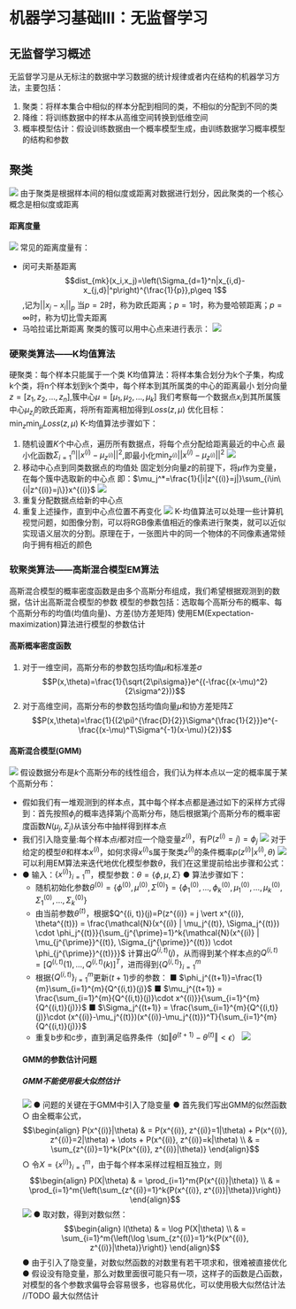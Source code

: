 # 机器学习基础III：无监督学习
## 无监督学习概述
无监督学习是从无标注的数据中学习数据的统计规律或者内在结构的机器学习方法，主要包括：
1. 聚类：将样本集合中相似的样本分配到相同的类，不相似的分配到不同的类
2. 降维：将训练数据中的样本从高维空间转换到低维空间
3. 概率模型估计：假设训练数据由一个概率模型生成，由训练数据学习概率模型的结构和参数
## 聚类
![](20240610151347.png)
由于聚类是根据样本间的相似度或距离对数据进行划分，因此聚类的一个核心概念是相似度或距离
#### 距离度量
![](20240610151529.png)
常见的距离度量有：
* 闵可夫斯基距离
$$dist_{mk}(x_i,x_j)=\left(\Sigma_{d=1}^n|x_{i,d}-x_{j,d}|^p\right)^{\frac{1}{p}},p\geq 1$$,记为$||x_j-x_i||_p$
当$p=2$时，称为欧氏距离；$p=1$时，称为曼哈顿距离；$p=\infty$时，称为切比雪夫距离
* 马哈拉诺比斯距离
聚类的簇可以用中心点来进行表示：
![](20240610152349.png)
### 硬聚类算法——K均值算法
硬聚类：每个样本只能属于一个类
K均值算法：将样本集合划分为k个子集，构成k个类，将n个样本划到k个类中，每个样本到其所属类的中心的距离最小
划分向量$z=[z_1,z_2, \ldots ,z_n]$,簇中心$\mu=[\mu_1,\mu_2, \ldots ,\mu_k]$
我们考察每一个数据点$x_i$到其所属簇中心$\mu_{z_i}$的欧氏距离，将所有距离相加得到$Loss(z,\mu)$
优化目标：$\min_z\min_{\mu}Loss(z,\mu)$
K-均值算法步骤如下：
1. 随机设置$K$个中心点，遍历所有数据点，将每个点分配给距离最近的中心点
最小化函数$\Sigma_{i=1}^n||x^{(i)}-\mu_{z^{(i)}}||^2$,即最小化$\min_{z^{(i)}}||x^{(i)}-\mu_{z^{(i)}}||^2$
![](20240610160130.png)
2. 移动中心点到同类数据点的均值处
固定划分向量$z$的前提下，将$\mu$作为变量，在每个簇中选取新的中心点
即：$\mu_j^*=\frac{1}{|i|z^{(i)}=j|}\sum_{i\in\{i|z^{(i)}=j\}}x^{(i)}$
![](20240610160520.png)
3. 重复分配数据点给新的中心点
4. 重复上述操作，直到中心点位置不再变化
![](20240610160620.png)
K-均值算法可以处理一些计算机视觉问题，如图像分割，可以将RGB像素值相近的像素进行聚类，就可以近似实现语义层次的分割。原理在于，一张图片中的同一个物体的不同像素通常倾向于拥有相近的颜色

### 软聚类算法——高斯混合模型EM算法
高斯混合模型的概率密度函数是由多个高斯分布组成，我们希望根据观测到的数据，估计出高斯混合模型的参数
模型的参数包括：选取每个高斯分布的概率、每个高斯分布的均值(均值向量)、方差(协方差矩阵)
使用EM(Expectation-maximization)算法进行模型的参数估计
#### 高斯概率密度函数
1. 对于一维空间，高斯分布的参数包括均值$\mu$和标准差$\sigma$
$$P(x,\theta)=\frac{1}{\sqrt{2\pi\sigma}}e^{(-\frac{(x-\mu)^2}{2\sigma^2})}$$
2. 对于高维空间，高斯分布的参数包括均值向量$\mu$和协方差矩阵$\Sigma$
$$P(x,\theta)=\frac{1}{(2\pi)^{\frac{D}{2}}\Sigma^{\frac{1}{2}}}e^{-\frac{(x-\mu)^T\Sigma^{-1}(x-\mu)}{2}}$$
#### 高斯混合模型(GMM)
![](20240610162412.png)
假设数据分布是$k$个高斯分布的线性组合，我们认为样本点以一定的概率属于某个高斯分布：
* 假如我们有一堆观测到的样本点，其中每个样本点都是通过如下的采样方式得到：首先按照$\phi_j$的概率选择第$j$个高斯分布，随后根据第$j$个高斯分布的概率密度函数$N(\mu_j,\Sigma_j)$从该分布中抽样得到样本点
* 我们引入隐变量:每个样本点$i$都对应一个隐变量$z^{(i)}$，有$P(z^{(i)}=j)=\phi_j$
![](20240610163539.png)
对于给定的模型$\theta$和样本$x^{(i)}$，如何求得$x^{(i)}$s属于聚类$z^{(i)}$的条件概率$p(z^{(i)}|x^{(i)},\theta)$
![](20240610165136.png)
可以利用EM算法来迭代地优化模型参数$\theta$，我们在这里提前给出步骤和公式：
* ● 输入：$\{x^{(i)}\}_{i=1}^m$，模型参数：$\theta = \{\phi, \mu, \Sigma\}$
● 算法步骤如下：
  * 随机初始化参数$\theta^{(0)} = \{\phi^{(0)}, \mu^{(0)}, \Sigma^{(0)}\} = \{\phi_1^{(0)}, \dots, \phi_k^{(0)}, \mu_1^{(0)}, \dots, \mu_k^{(0)}, \Sigma_1^{(0)}, \dots, \Sigma_k^{(0)}\}$
  * 由当前参数$\theta^{(t)}$，根据$Q^{(i, t)}(j)=P(z^{(i)} = j \vert x^{(i)}, \theta^{(t)}) = \frac{\mathcal{N}(x^{(i)} | \mu_j^{(t)}, \Sigma_j^{(t)}) \cdot \phi_j^{(t)}}{\sum_{j^{\prime}=1}^k{\mathcal{N}(x^{(i)} | \mu_{j^{\prime}}^{(t)}, \Sigma_{j^{\prime}}^{(t)}) \cdot \phi_{j^{\prime}}^{(t)}}}$
  计算出$Q^{(i, t)}(j)$，从而得到某个样本点的$Q^{(i,t)} = [Q^{(i,t)}(1), \dots, Q^{(i,t)}(k)]^T$，进而得到$\{Q^{(i,t)}\}_{i=1}^m$
  * 根据$\{Q^{(i,t)}\}_{i=1}^m$更新$(t+1)$步的参数：
    ■ $\phi_j^{(t+1)}=\frac{1}{m}\sum_{i=1}^{m}{Q^{(i,t)}(j)}$
    ■ $\mu_j^{(t+1)} = \frac{\sum_{i=1}^{m}{Q^{(i,t)}(j)}\cdot x^{(i)}}{\sum_{i=1}^{m}{Q^{(i,t)}(j)}}$
    ■ $\Sigma_j^{(t+1)} = \frac{\sum_{i=1}^{m}{Q^{(i,t)}(j)}\cdot (x^{(i)}-\mu_j^{(t)})(x^{(i)}-\mu_j^{(t)})^T}{\sum_{i=1}^{m}{Q^{(i,t)}(j)}}$
  *   重复b步和c步，直到满足临界条件（如$\Vert \theta^{(t+1)} - \theta^{(t)} \Vert < \epsilon$）
  ![](20240610165747.png)
  #### GMM的参数估计问题
  ##### GMM不能使用极大似然估计
  ![](20240610165954.png)
  ● 问题的关键在于GMM中引入了隐变量
● 首先我们写出GMM的似然函数
  ○ 由全概率公式，
$$\begin{align}
P(x^{(i)}|\theta) & = P(x^{(i)}, z^{(i)}=1|\theta) + P(x^{(i)}, z^{(i)}=2|\theta) + \dots + P(x^{(i)}, z^{(i)}=k|\theta) \\
& = \sum_{z^{(i)}=1}^k{P(x^{(i)}, z^{(i)}|\theta)}
\end{align}$$
  ○ 令$X=\{x^{(i)}\}_{i=1}^{m}$，由于每个样本采样过程相互独立，则
$$\begin{align}
P(X|\theta) & = \prod_{i=1}^m{P(x^{(i)}|\theta)} \\
& = \prod_{i=1}^m{\left(\sum_{z^{(i)}=1}^k{P(x^{(i)}, z^{(i)}|\theta)}\right)}
\end{align}$$
![](20240610170215.png)
● 取对数，得到对数似然：
$$\begin{align}
l(\theta) & = \log P(X|\theta) \\
& = \sum_{i=1}^m{\left(\log \sum_{z^{(i)}=1}^k{P(x^{(i)}, z^{(i)}|\theta)}\right)}
\end{align}$$
● 由于引入了隐变量，对数似然函数的对数里有若干项求和，很难被直接优化
● 假设没有隐变量，那么对数里面很可能只有一项，这样子的函数是凸函数，对模型的各个参数求偏导会容易很多，也容易优化，可以使用极大似然估计法
//TODO 最大似然估计

